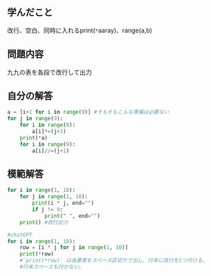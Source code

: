 

## 学んだこと
改行、空白、同時に入れるprint(`*`aaray)、range(a,b)

## 問題内容
九九の表を各段で改行して出力
## 自分の解答
```python
a = [i+1 for i in range(9)] #そもそもこんな準備は必要ない
for j in range(9):
    for i in range(9):
        a[i]*=(j+1)
    print(*a)
    for i in range(9):
        a[i]//=(j+1)
```

## 模範解答
```python
for i in range(1, 10):
    for j in range(1, 10):
        print(i * j, end="")
        if j != 9:
            print(" ", end="")
    print() #改行出力

#chatGPT
for i in range(1, 10):
    row = [i * j for j in range(1, 10)]
    print(*row) 
    #`print(*row)` は各要素をスペース区切りで出し、行末に改行を1つ付ける。
    #行末スペースも付かない。

```